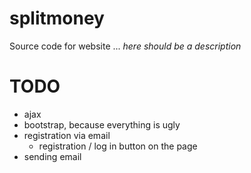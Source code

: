 # splitmoney
Source code for website ... *here should be a description*

# TODO
* ajax
* bootstrap, because everything is ugly
* registration via email
    * registration / log in button on the page
* sending email
